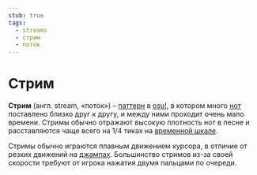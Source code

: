 ```yaml
---
stub: true
tags:
  - streams
  - стрим
  - поток
---
```


# Стрим

**Стрим** (англ. stream, «поток») – [паттерн](/wiki/Beatmap/Pattern) в [osu!](/wiki/Game_mode/osu!), в котором много [нот](/wiki/Hit_object/Hit_circle) поставлено близко друг к другу, и между ними проходит очень мало времени. Стримы обычно отражают высокую плотность нот в песне и расставляются чаще всего на 1/4 тиках на [временной шкале](/wiki/Client/Beatmap_editor/Timelines#hit-objects).

Стримы обычно играются плавным движением курсора, в отличие от резких движений на [джампах](/wiki/Beatmap/Pattern/Stream). Большинство стримов из-за своей скорости требуют от игрока нажатия двумя пальцами по очереди.
